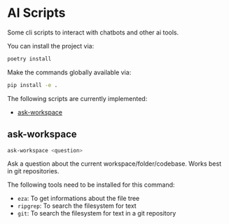 # AI Scripts

Some cli scripts to interact with chatbots and other ai tools.

You can install the project via:

```sh
poetry install
```

Make the commands globally available via:

```sh
pip install -e .
```

The following scripts are currently implemented:

- [ask-workspace](#ask-workspace)

## ask-workspace

```sh
ask-workspace <question>
```

Ask a question about the current workspace/folder/codebase. Works best in git repositories.

The following tools need to be installed for this command:

- `eza`: To get informations about the file tree
- `ripgrep`: To search the filesystem for text
- `git`: To search the filesystem for text in a git repository
